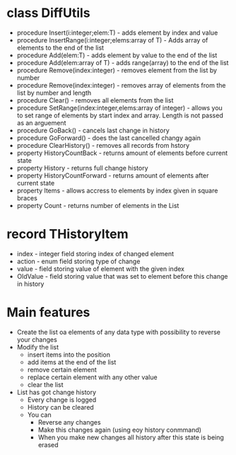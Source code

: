 # class DiffUtils

- procedure Insert(i:integer;elem:T) - adds element by index and value
- procedure InsertRange(i:integer;elems:array of T) - Adds array of elements to the end of the list
- procedure Add(elem:T) - adds element by value to the end of the list
- procedure Add(elem:array of T) - adds range(array) to the end of the list
- procedure Remove(index:integer) - removes element from the list by number
- procedure Remove(index:integer) - removes array of elements from the list by number and length
- procedure Clear() - removes all elements from the list
- procedure SetRange(index:integer,elems:array of integer) - allows you to set range of elements by start index and array. Length is not passed as an arguement
- procedure GoBack() - cancels last change in history
- procedure GoForward() - does the last cancelled changу again
- procedure ClearHistory() - removes all records from hstory
- property HistoryCountBack - returns amount of elements before current state
- property History - returns full change history 
- property HistoryCountForward - returns amount of elements after current state
- property Items - allows accress to elements by index given in square braces
- property Count - returns number of elements in the List

# record THistoryItem

- index - integer field storing index of changed element
- action - enum field storing type of change
- value - field storing value of element with the given index
- OldValue - field storing value that was set to element before this change in history

# Main features

* Create the list oа elements of any data type with possibility to reverse your changes
* Modify the list
  + insert items into the position
  + add items at the end of the list
  + remove certain element
  + replace certain element with any other value
  + clear the list
* List has got change history
  + Every change is logged
  + History can be cleared
  + You can
    * Reverse any changes
    * Make this changes again (using еоу history conmmand)
    * When you make new changes all history after this state is being erased
